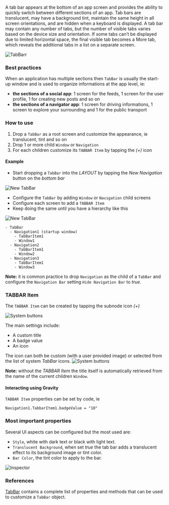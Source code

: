 A tab bar appears at the bottom of an app screen and provides the ability to quickly switch between different sections of an app. Tab bars are translucent, may have a background tint, maintain the same height in all screen orientations, and are hidden when a keyboard is displayed. A tab bar may contain any number of tabs, but the number of visible tabs varies based on the device size and orientation. If some tabs can’t be displayed due to limited horizontal space, the final visible tab becomes a More tab, which reveals the additional tabs in a list on a separate screen.

![TabBarr](images/TabBar_main.png)

### Best practices
When an application has multiple sections then `TabBar` is usually the start-up window and is used to organize informations at the app level, ie:

* **the sections of a social app**: 1 screen for the feeds, 1 screen for the user profile, 1 for creating new posts and so on
* **the sections of a navigator app**: 1 screen for driving informations, 1 screen to explore your surrounding and 1 for the public transport

### How to use
1. Drop a `TabBar` as a root screen and customize the appearance, ie translucent, tint and so on
1. Drop 1 or more child `Window` or `Navigation`
1. For each children customize its `TABBAR Item` by tapping the _(+)_ icon

#### Example
- Start dropping a `TabBar` into the _LAYOUT_ by tapping the _New Navigation_ button on the _bottom bar_

![New TabBar](images/TabBar0.png)

- Configure the `TabBar` by adding `Window` or `Navigation` child screens
- Configure each screen to add a `TABBAR Item` 
- Keep doing the same until you have a hierarchy like this

![New TabBar](images/TabBar5.png)

```
- TabBar
  - Navigation1 (startup window)  
    - TabBarItem1
    - Window1
  - Navigation2
    - TabBarItem1
    - Window2
  - Navigation3
    - TabBarItem1
    - Window3
```

**Note:** it is common practice to drop `Navigation` as the child of a `TabBar` and configure the `Navigation Bar` setting `Hide Navigation Bar` to _true_.

### TABBAR Item
The `TABBAR Item` can be created by tapping the subnode icon _(+)_

![System buttons](images/TabBar2.png)

The main settings include:
- A custom title
- A badge value
- An icon

The icon can both be custom (with a user provided image) or selected from the list of system _TabBar_ icons.
![System buttons](images/TabBar3.png)

**Note:** without the _TABBAR Item_ the title itself is automatically retrieved from the name of the current children `Window`.

#### Interacting using Gravity
`TABBAR Item` properties can be set by code, ie

```
Navigation1.TabbarItem1.badgeValue = "10"
```

### Most important properties
Several UI aspects can be configured but the most used are:
- `Style`, white with dark text or black with light text.
- `Translucent Background`, when set _true_ the tab bar adds a translucent effect to its background image or tint color.
- `Bar Color`, the tint color to apply to the bar.

![Inspector](images/TabBar_inspector.png)

### References
[TabBar](../classes/TabBar.html) contains a complete list of properties and methods that can be used to customize a `TabBar` object.